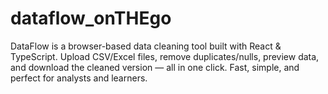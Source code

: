 # dataflow_onTHEgo
DataFlow is a browser-based data cleaning tool built with React &amp; TypeScript. Upload CSV/Excel files, remove duplicates/nulls, preview data, and download the cleaned version — all in one click. Fast, simple, and perfect for analysts and learners. 

